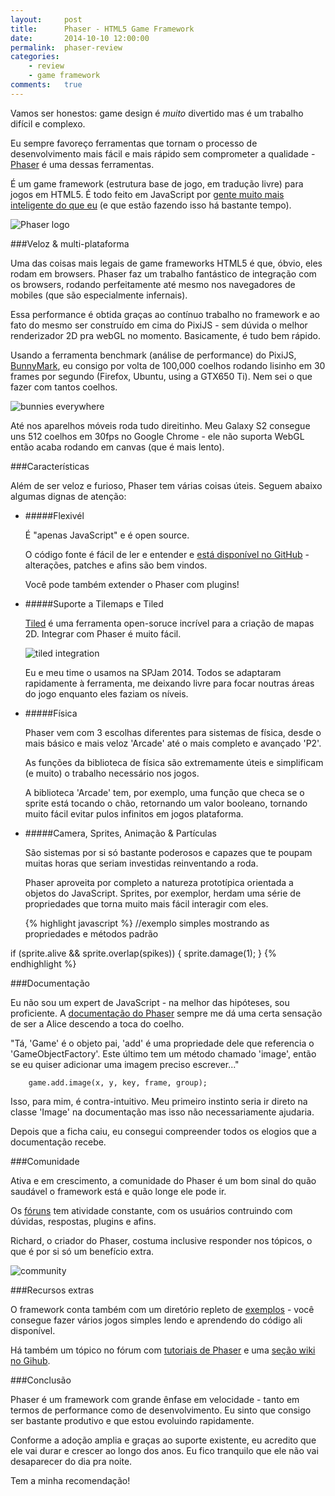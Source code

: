 ```yaml
---
layout:     post
title:      Phaser - HTML5 Game Framework
date:       2014-10-10 12:00:00
permalink:  phaser-review
categories: 
    - review
    - game framework
comments:   true
---
```


Vamos ser honestos: game design é *muito* divertido mas é um trabalho difícil e complexo.

Eu sempre favoreço ferramentas que tornam o processo de desenvolvimento mais fácil e mais rápido sem comprometer a qualidade - <a href="http://phaser.io" target="_blank">Phaser</a> é uma dessas ferramentas.

É um game framework (estrutura base de jogo, em tradução livre) para jogos em HTML5. É todo feito em JavaScript por <a href="http://www.photonstorm.com/" target="_blank">gente muito mais inteligente do que eu</a> (e que estão fazendo isso há bastante tempo).

![Phaser logo]({{site.baseurl}}/assets/phaser_logo.jpg)

###Veloz & multi-plataforma

Uma das coisas mais legais de game frameworks HTML5 é que, óbvio, eles rodam em browsers. Phaser faz um trabalho fantástico de integração com os browsers, rodando perfeitamente até mesmo nos navegadores de mobiles (que são especialmente infernais).

Essa performance é obtida graças ao contínuo trabalho no framework e ao fato do mesmo ser construído em cima do PixiJS - sem dúvida o melhor renderizador 2D pra webGL no momento. Basicamente, é tudo bem rápido.

Usando a ferramenta benchmark (análise de performance) do PixiJS, <a href="http://www.goodboydigital.com/pixijs/bunnymark/" target="_blank">BunnyMark</a>, eu consigo por volta de 100,000 coelhos rodando lisinho em 30 frames por segundo (Firefox, Ubuntu, using a GTX650 Ti). Nem sei o que fazer com tantos coelhos.

![bunnies everywhere]({{site.baseurl}}/assets/phaser_bunnymark.png)

Até nos aparelhos móveis roda tudo direitinho. Meu Galaxy S2 consegue uns 512 coelhos em 30fps no Google Chrome - ele não suporta WebGL então acaba rodando em canvas (que é mais lento).

###Características

Além de ser veloz e furioso, Phaser tem várias coisas úteis. Seguem abaixo algumas dignas de atenção:

- #####Flexivél
    
    É "apenas JavaScript" e é open source.
    
    O código fonte é fácil de ler e entender e <a href="https://github.com/photonstorm/phaser
" target="_blank">está disponível no GitHub</a> - alterações, patches e afins são bem vindos.

    Você pode também extender o Phaser com plugins!
    
- #####Suporte a Tilemaps e Tiled

    <a href="http://www.mapeditor.org/" target="_blank">Tiled</a> é uma ferramenta open-soruce incrível para a criação de mapas 2D. Integrar com Phaser é muito fácil.

    ![tiled integration]({{site.baseurl}}/assets/phaser_tiled.gif)

    Eu e meu time o usamos na SPJam 2014. Todos se adaptaram rapidamente à ferramenta, me deixando livre para focar noutras áreas do jogo enquanto eles faziam os níveis.

- #####Física
    
    Phaser vem com 3 escolhas diferentes para sistemas de física, desde o mais básico e mais veloz 'Arcade' até o mais completo e avançado 'P2'.
    
    As funções da biblioteca de física são extremamente úteis e simplificam (e muito) o trabalho necessário nos jogos.
    
    A biblioteca 'Arcade' tem, por exemplo, uma função que checa se o sprite está tocando o chão, retornando um valor booleano, tornando muito fácil evitar pulos infinitos em jogos plataforma.
    
- #####Camera, Sprites, Animação & Partículas

    São sistemas por si só bastante poderosos e capazes que te poupam muitas horas que seriam investidas reinventando a roda.
    
    Phaser aproveita por completo a natureza prototípica orientada a objetos do JavaScript. Sprites, por exemplor, herdam uma série de propriedades que torna muito mais fácil interagir com eles.

    {% highlight javascript %}
//exemplo simples mostrando as propriedades e métodos padrão

if (sprite.alive && sprite.overlap(spikes)) {
    sprite.damage(1);
}
    {% endhighlight %}


###Documentação

Eu não sou um expert de JavaScript - na melhor das hipóteses, sou proficiente. A <a href="http://docs.phaser.io" target="_blank">documentação do Phaser</a> sempre me dá uma certa sensação de ser a Alice descendo a toca do coelho.

"Tá, 'Game' é o objeto pai, 'add' é uma propriedade dele que referencia o 'GameObjectFactory'. Este último tem um método chamado 'image', então se eu quiser adicionar uma imagem preciso escrever..."

        game.add.image(x, y, key, frame, group);

Isso, para mim, é contra-intuitivo. Meu primeiro instinto seria ir direto na classe 'Image' na documentação mas isso não necessariamente ajudaria.

Depois que a ficha caiu, eu consegui compreender todos os elogios que a documentação recebe.

###Comunidade

Ativa e em crescimento, a comunidade do Phaser é um bom sinal do quão saudável o framework está e quão longe ele pode ir.

Os <a href="http://www.html5gamedevs.com/forum/14-phaser/" target="_blank">fóruns</a> tem atividade constante, com os usuários contruindo com dúvidas, respostas, plugins e afins.

Richard, o criador do Phaser, costuma inclusive responder nos tópicos, o que é por si só um benefício extra.

![community]({{site.baseurl}}/assets/phaser_community.png)

###Recursos extras

O framework conta também com um diretório repleto de <a href="http://examples.phaser.io" target="_blank">exemplos</a> - você consegue fazer vários jogos simples lendo e aprendendo do código ali disponível.

Há também um tópico no fórum com <a href="http://www.html5gamedevs.com/topic/4320-list-of-phaser-tutorials/page-1" target="_blank">tutoriais de Phaser</a> e uma <a href="https://github.com/photonstorm/phaser/wiki" target="_blank">seção wiki no Gihub</a>.

###Conclusão

Phaser é um framework com grande ênfase em velocidade - tanto em termos de performance como de desenvolvimento. Eu sinto que consigo ser bastante produtivo e que estou evoluindo rapidamente.

Conforme a adoção amplia e graças ao suporte existente, eu acredito que ele vai durar e crescer ao longo dos anos. Eu fico tranquilo que ele não vai desaparecer do dia pra noite.

Tem a minha recomendação!